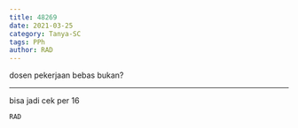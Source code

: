 ```yaml
---
title: 48269
date: 2021-03-25
category: Tanya-SC
tags: PPh
author: RAD
---
```


dosen pekerjaan bebas bukan?

---

bisa jadi cek per 16

`RAD`
